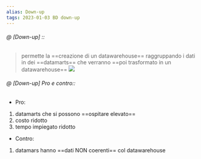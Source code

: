 ```yaml
---
alias: Down-up
tags: 2023-01-03 BD down-up
---
```


###### @ [Down-up] ::
> permette la ==creazione di un datawarehouse== raggruppando i dati in dei ==datamarts== che verranno ==poi trasformato in un datawarehouse==
![](Uni/BD/img/downup.jpeg)
<!--ID: 1672771105240-->



###### @ [Down-up] Pro e contro::
- Pro:
1. datamarts che si possono ==ospitare elevato==
2. costo ridotto
3. tempo impiegato ridotto
- Contro:
1. datamars hanno ==dati NON coerenti== col datawarehouse
<!--ID: 1672771105242-->
